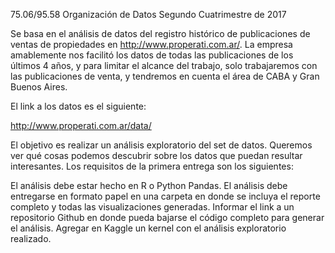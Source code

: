 75.06/95.58 Organización de Datos
Segundo Cuatrimestre de 2017

Se basa en el análisis de datos del registro histórico de publicaciones de ventas de propiedades en http://www.properati.com.ar/. La empresa amablemente nos facilitó los datos de todas las publicaciones de los últimos 4 años, y para limitar el alcance del trabajo, solo trabajaremos con las publicaciones de venta, y tendremos en cuenta el área de CABA y Gran Buenos Aires.

El link a los datos es el siguiente:

http://www.properati.com.ar/data/

El objetivo es realizar un análisis exploratorio del set de datos. Queremos ver qué cosas podemos descubrir sobre los datos que puedan resultar interesantes. Los requisitos de la primera entrega son los siguientes:

El análisis debe estar hecho en R o Python Pandas.
El análisis debe entregarse en formato papel en una carpeta en donde se incluya el reporte completo y todas las visualizaciones generadas.
Informar el link a un repositorio Github en donde pueda bajarse el código completo para generar el análisis.
Agregar en Kaggle un kernel con el análisis exploratorio realizado.
